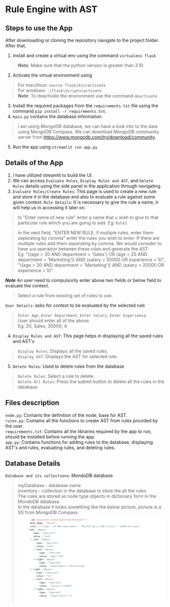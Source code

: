 # Rule Engine with AST

## Steps to use the App
After downloading or cloning the repository navigate to the project folder. After that,
1. Install and create a virtual env using the command `virtualenv flask`
> **_Note_**: Make sure that the python version is greater than 3.10
2. Activate the virtual environment using 
> For mac/linux: `source flask/bin/activate`\
> For windows: `.\flask\Scripts\activate`\
> **_Note_**: To deactivate the environment use the command `deactivate`
3. Install the required packages from the `requirements.txt` file using the command `pip install -r requirements.txt`.
4. `main.py` contains the database information.
> I am using MongoDB database, we can have a look into to the data using MongoDB Compass.
> We can download MongoDB community server from https://www.mongodb.com/try/download/community.
5. Run the app using `streamlit run app.py`

## Details of the App

1. I have utilized streamlit to build the UI.
2. We can access `Evaluate Rules`, `Display Rules and AST`, and `Delete Rules` details using the side panel in the application through navigating.
3. `Evaluate Rules/Create Rules`: This page is used to create a new rule and store it in the database and also to evaluate a rule against some given context.
`Rule Details`: It is necessary to give the rule a name, it will help us in accessing it later on.
> In "Enter name of new rule" enter a name that u wish to give to that particular rule which you are going to add. Eg: `Rule1`

> In the next field, "ENTER NEW RULE, if multiple rules, enter them seperating by comma" enter the rules you wish to enter. If there are multiple rules add them seperating by comma. We would consider to have `and` operation between these rules and generate the AST. \
>Eg: "((age > 30 AND department = 'Sales') OR (age < 25 AND department = 'Marketing')) AND (salary > 50000 OR experience > 5)",  "((age > 30 AND department = 'Marketing')) AND (salary > 20000 OR experience > 5)"

**_Note_** An user need to compulsorily enter above two fields or below field to evaluate the context.

> Select a rule from existing set of rules to use.

`User Details`: asks for context to be evaluated by the selected rule
> `Enter Age`, `Enter Department`, `Enter Salary`, `Enter Experience`. \
> User should enter all of the above. \
> Eg: 20, Sales, 30000, 4

4. `Display Rules and AST`: This page helps in displaying all the saved rules and AST's
> `Display Rules`: Displays all the saved rules. \
> `Display AST`: Displays the AST for selected rule.

5. `Delete Rules`: Used to delete rules from the database
> `Delete Rules`: Select a rule to delete. \
> `Delete All Rules`: Press the submit button to delete all the rules in the database.

## Files description

`node.py`: Contains the definition of the node, base for AST. \
`rules.py`: Contains all the functions to create AST from rules provided by the user.  \
`requirements.txt`: Contains all the libraries required by the app to run, should be installed before running the app. \
`app.py`: Contains functions for adding rules to the database, displaying AST's and rules, evaluating rules, and deleting rules.

## Database Details

`Database and its collections`: MondoDB database
> myDatabase - database name \
> inventory - collection in the database to store the all the rules \
> The rules are stored as node type objects in dictionary form in the MondoDB database \
>In the database it looks something like the below picture, picture is a SS from MongoDB Compass
![alt text](image.png)


